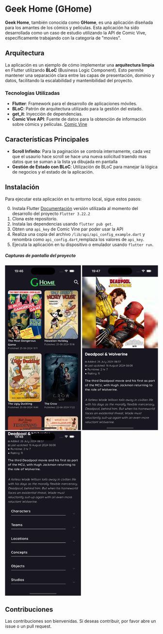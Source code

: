 # Geek Home (GHome)

**Geek Home**, también conocida como **GHome**, es una aplicación diseñada para los amantes de los cómics y películas. Esta aplicación ha sido desarrollada como un caso de estudio utilizando la API de Comic Vive, específicamente trabajando con la categoría de "movies".

## Arquitectura

La aplicación es un ejemplo de cómo implementar una **arquitectura limpia** en Flutter utilizando **BLoC** (Business Logic Component). Esto permite mantener una separación clara entre las capas de presentación, dominio y datos, facilitando la escalabilidad y mantenibilidad del proyecto.

### Tecnologías Utilizadas

- **Flutter**: Framework para el desarrollo de aplicaciones móviles.
- **BLoC**: Patrón de arquitectura utilizado para la gestión del estado.
- **get_it**: Inyección de dependencias.
- **Comic Vive API**: Fuente de datos para la obtención de información sobre cómics y películas.
[Comic Vine](https://comicvine.gamespot.com/api/)

## Características Principales

- **Scroll Infinito**: Para la paginación se controla internamente, cada vez que el usaurio hace scroll se hace una nueva solicitud traendo mas datos que se suman a la lista ya dibujada en pantalla
- **Gestión de Estado con BLoC**: Utilización de BLoC para manejar la lógica de negocios y el estado de la aplicación.

## Instalación

Para ejecutar esta aplicación en tu entorno local, sigue estos pasos:

0. Instala Flutter [Documentación](https://docs.flutter.dev/)
 versión utilizada al momento del desarrollo del proyecto `Flutter 3.22.2 `
1. Clona este repositorio.
2. Instala las dependencias usando `flutter pub get`.
3. Obten una `api_key` de Comic Vine par poder usar la API
4. Realiza una copia del archivo `/lib/api/api_config_example.dart` y renombra como `api_config.dart`,remplaza los valores de `api_key`.
5. Ejecuta la aplicación en tu dispositivo o emulador usando `flutter run`.


##### Capturas de pantalla del proyecto

<img src="assets/screenshots/screen1.png" alt="Your image title" width="250"/>
<img src="assets/screenshots/screen2.png" alt="Your image title" width="250"/>
<img src="assets/screenshots/screen3.png" alt="Your image title" width="250"/>

## Contribuciones

Las contribuciones son bienvenidas. Si deseas contribuir, por favor abre un issue o un pull request.



